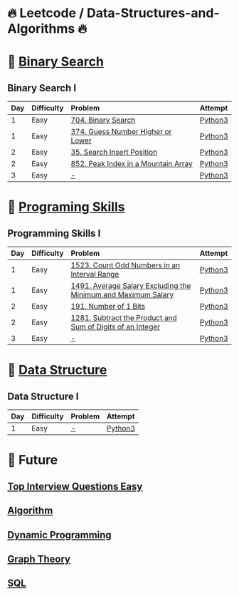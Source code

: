 # :fire: Leetcode / Data-Structures-and-Algorithms :fire:
# :pushpin: [Binary Search](https://leetcode.com/study-plan/binary-search/)
## Binary Search I

| Day| Difficulty | Problem                                                                                          | Attempt |
| :- |:---------- | :----------------------------------------------------------------------------------------------- | :-------|
| 1  | Easy       | [704. Binary Search](https://leetcode.com/problems/binary-search/)                               | [Python3](Binary%20Search%20I/704.binary-search.py) |
| 1  | Easy       | [374. Guess Number Higher or Lower](https://leetcode.com/problems/guess-number-higher-or-lower/) | [Python3](Binary%20Search%20I/374.guess-number-higher-or-lower.py) |
| 2  | Easy       | [35. Search Insert Position](https://leetcode.com/problems/search-insert-position/) | [Python3](Binary%20Search%20I/35.search-insert-position.py) |
| 2  | Easy       | [852. Peak Index in a Mountain Array](https://leetcode.com/problems/peak-index-in-a-mountain-array/) | [Python3](Binary%20Search%20I/852.peak-index-in-a-mountain-array.py) |
| 3  | Easy       | [-]() | [Python3]() |

# :pushpin: [Programing Skills](https://leetcode.com/study-plan/programming-skills/)
## Programming Skills I
| Day| Difficulty | Problem                                                                                          | Attempt |
| :- |:---------- | :----------------------------------------------------------------------------------------------- | :-------|
| 1  | Easy       | [1523. Count Odd Numbers in an Interval Range](https://leetcode.com/problems/count-odd-numbers-in-an-interval-range/)| [Python3](Programming%20Skills%20I/1523.count-odd-numbers-in-an-interval-range.py) |
| 1  | Easy       | [1491. Average Salary Excluding the Minimum and Maximum Salary](https://leetcode.com/problems/average-salary-excluding-the-minimum-and-maximum-salary/) | [Python3](Programming%20Skills%20I/1491.average-salary-excluding-the-minimum-and-maximum-salary.py) |
| 2  | Easy       | [191. Number of 1 Bits](https://leetcode.com/problems/number-of-1-bits/) | [Python3](Programming%20Skills%20I/191.number-of-1-bits.py) |
| 2  | Easy       | [1281. Subtract the Product and Sum of Digits of an Integer](https://leetcode.com/problems/subtract-the-product-and-sum-of-digits-of-an-integer/) | [Python3](Programming%20Skills%20I/1281.subtract-the-product-and-sum-of-digits-of-an-integer.py) |
| 3  | Easy       | [-]() | [Python3]() |
# :pushpin: [Data Structure](https://leetcode.com/study-plan/data-structure/)
## Data Structure I
| Day| Difficulty | Problem                                                                                          | Attempt |
| :- |:---------- | :----------------------------------------------------------------------------------------------- | :-------|
| 1  | Easy       | [-]() | [Python3]() |

# :pushpin: Future
## [Top Interview Questions Easy](https://leetcode.com/explore/interview/card/top-interview-questions-easy/)
## [Algorithm](https://leetcode.com/study-plan/algorithm/)
## [Dynamic Programming](https://leetcode.com/study-plan/dynamic-programming/)
## [Graph Theory](https://leetcode.com/study-plan/graph/)
## [SQL](https://leetcode.com/study-plan/sql/)
